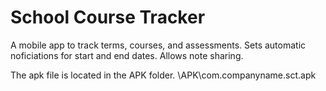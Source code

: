 
# School Course Tracker
A mobile app to track terms, courses, and assessments. 
Sets automatic noficiations for start and end dates. 
Allows note sharing.


The apk file is located in the APK folder.
\APK\com.companyname.sct.apk
